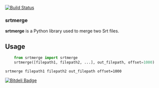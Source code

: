 [![Build Status](https://travis-ci.org/wistful/srtmerge.png)](https://travis-ci.org/wistful/srtmerge)

### srtmerge

**srtmerge** is a Python library used to merge two Srt files.

## Usage
```python
    from srtmerge import srtmerge
    srtmerge([filepath1, filepath2, ...], out_filepath, offset=1000)
```

`srtmerge filepath1 filepath2 out_filepath offset=1000`


[![Bitdeli Badge](https://d2weczhvl823v0.cloudfront.net/wistful/srtmerge/trend.png)](https://bitdeli.com/free "Bitdeli Badge")

